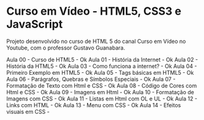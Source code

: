 # Curso em Vídeo - HTML5, CSS3 e JavaScript

Projeto desenvolvido no curso de HTML 5 do canal Curso em Vídeo no Youtube, com o professor Gustavo Guanabara.

Aula 00 - Curso de HTML5 - Ok
Aula 01 - História da Internet - Ok
Aula 02 - História da HTML5 - Ok
Aula 03 - Como funciona a internet? - Ok
Aula 04 - Primeiro Exemplo em HTML5 - Ok
Aula 05 - Tags básicas em HTML5 - Ok
Aula 06 - Parágrafos, Quebras e Símbolos Especiais - Ok
Aula 07 - Formatação de Texto com Html e CSS - Ok
Aula 08 - Código de Cores com Html e CSS - Ok
Aula 09 - Imagens em Html - Ok
Aula 10 - Formatação de Imagens com CSS - Ok
Aula 11 - Listas em Html com OL e UL - Ok
Aula 12 - Links com HTML - Ok
Aula 13 - Menu com CSS - Ok
Aula 14 -  Efeitos visuais em CSS - 